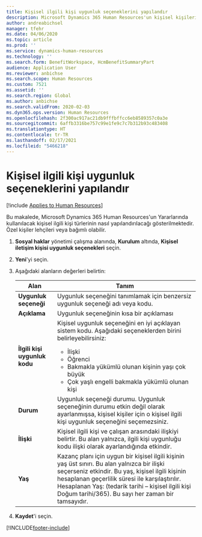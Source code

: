 ```yaml
---
title: Kişisel ilgili kişi uygunluk seçeneklerini yapılandır
description: Microsoft Dynamics 365 Human Resources'un kişisel kişileri için uygunluk seçeneklerini yapılandırın. Özel kişiler lehçileri veya bağımlı olabilir.
author: andreabichsel
manager: tfehr
ms.date: 04/06/2020
ms.topic: article
ms.prod: ''
ms.service: dynamics-human-resources
ms.technology: ''
ms.search.form: BenefitWorkspace, HcmBenefitSummaryPart
audience: Application User
ms.reviewer: anbichse
ms.search.scope: Human Resources
ms.custom: 7521
ms.assetid: ''
ms.search.region: Global
ms.author: anbichse
ms.search.validFrom: 2020-02-03
ms.dyn365.ops.version: Human Resources
ms.openlocfilehash: 2f300ac917ac21db9fffbffcc6eb8589357c0a3e
ms.sourcegitcommit: 6affb3316be757c99e1fe9c7c7b312b93c483408
ms.translationtype: HT
ms.contentlocale: tr-TR
ms.lasthandoff: 02/17/2021
ms.locfileid: "5466218"
---
```

# <a name="configure-personal-contact-eligibility-options"></a>Kişisel ilgili kişi uygunluk seçeneklerini yapılandır

[!include [Applies to Human Resources](../includes/applies-to-hr.md)]

Bu makalede, Microsoft Dynamics 365 Human Resources'un Yararlarında kullanılacak kişisel ilgili kişi türlerinin nasıl yapılandırılacağı gösterilmektedir. Özel kişiler lehçileri veya bağımlı olabilir. 

1. **Sosyal haklar** yönetimi çalışma alanında, **Kurulum** altında, **Kişisel iletişim kişisi uygunluk seçenekleri** seçin.

2. **Yeni**'yi seçin.

3. Aşağıdaki alanların değerleri belirtin:

   | Alan | Tanım |
   | --- | --- |
   | **Uygunluk seçeneği** | Uygunluk seçeneğini tanımlamak için benzersiz uygunluk seçeneği adı veya kodu. |
   | **Açıklama** | Uygunluk seçeneğinin kısa bir açıklaması |
   | **İlgili kişi uygunluk kodu** | Kişisel uygunluk seçeneğini en iyi açıklayan sistem kodu. Aşağıdaki seçeneklerden birini belirleyebilirsiniz: <ul><li>İlişki</li><li>Öğrenci</li><li>Bakmakla yükümlü olunan kişinin yaşı çok büyük</li><li>Çok yaşlı engelli bakmakla yükümlü olunan kişi</li></ul> |
   | **Durum** | Uygunluk seçeneği durumu. Uygunluk seçeneğinin durumu etkin değil olarak ayarlanmışsa, kişisel kişiler için o kişisel ilgili kişi uygunluk seçeneğini seçemezsiniz. |
   | **İlişki** | Kişisel ilgili kişi ve çalışan arasındaki ilişkiyi belirtir. Bu alan yalnızca, ilgili kişi uygunluğu kodu ilişki olarak ayarlandığında etkindir. |
   | **Yaş** | Kazanç planı için uygun bir kişisel ilgili kişinin yaş üst sınırı. Bu alan yalnızca bir ilişki seçerseniz etkindir. Bu yaş, kişisel ilgili kişinin hesaplanan geçerlilik süresi ile karşılaştırılır. Hesaplanan Yaş: (tedarik tarihi – kişisel ilgili kişi Doğum tarihi/365). Bu sayı her zaman bir tamsayıdır. |

4. **Kaydet**'i seçin. 


[!INCLUDE[footer-include](../includes/footer-banner.md)]